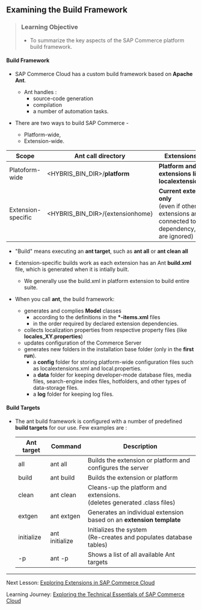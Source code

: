 ## Examining the Build Framework

> ### Learning Objective
>
> - To summarize the key aspects of the SAP Commerce platform build framework.

#### Build Framework

- SAP Commerce Cloud has a custom build framework based on **Apache Ant**.
  - Ant handles :
    - source-code generation
    - compilation
    - a number of automation tasks.
- There are two ways to build SAP Commerce -

  - Platform-wide,
  - Extension-wide.

| Scope              | Ant call directory               | Extensions built                                                                                               |
| ------------------ | -------------------------------- | -------------------------------------------------------------------------------------------------------------- |
| Platoform-wide     | <HYBRIS_BIN_DIR>/**platform**    | **Platform and all extensions listed in localextensions.xml**                                                  |
| Extension-specific | <HYBRIS_BIN_DIR>/{extensionhome} | **Current extension only**<br> (even if other extensions are connected to it via dependency, they are ignored) |

- "Build" means executing an **ant target**, such as **ant all** or **ant clean all**
- Extension-specific builds work as each extension has an Ant **build.xml** file, which is generated when it is intially built.

  - We generally use the build.xml in platform extension to build entire suite.

- When you call **ant**, the build framework:

  - generates and complies **Model** classes
    - according to the definitions in the <b>\*-items.xml</b> files
    - in the order required by declared extension dependencies.
  - collects localization properties from respective property files (like **locales_XY.properties**)
  - updates configuration of the Commerce Server
  - generates new folders in the installation base folder (only in the **first run**).
    - a **config** folder for storing platform-wide configuration files such as localextensions.xml and local.properties.
    - a **data** folder for keeping developer-mode database files, media files, search-engine index files, hotfolders, and other types of data-storage files.
    - a **log** folder for keeping log files.

#### Build Targets

- The ant build framework is configured with a number of predefined **build targets** for our use. Few examples are :

  | Ant target | Command        | Description                                                                  |
  | ---------- | -------------- | ---------------------------------------------------------------------------- |
  | all        | ant all        | Builds the extension or platform and configures the server                   |
  | build      | ant build      | Builds the extension or platform                                             |
  | clean      | ant clean      | Cleans-up the platform and extensions. <br> (deletes generated .class files) |
  | extgen     | ant extgen     | Generates an individual extension based on an **extension template**         |
  | initialize | ant initialize | Initializes the system <br> (Re-creates and populates database tables)       |
  | -p         | ant -p         | Shows a list of all available Ant targets                                    |

---

Next Lesson: [Exploring Extensions in SAP Commerce Cloud
](..\J01U02-Performing-Configuration-and-Installation-in-SAP-Commerce-Cloud\J01U02T02-Exploring-Extensions-in-SAP-Commerce-Cloud.md)

Learning Journey: [Exploring the Technical Essentials of SAP Commerce Cloud](..)
